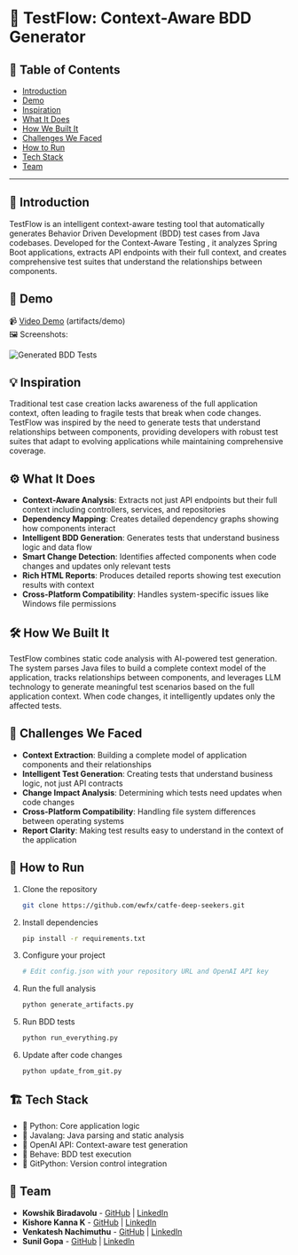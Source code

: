 # 🚀 TestFlow: Context-Aware BDD Generator

## 📌 Table of Contents
- [Introduction](#introduction)
- [Demo](#demo)
- [Inspiration](#inspiration)
- [What It Does](#what-it-does)
- [How We Built It](#how-we-built-it)
- [Challenges We Faced](#challenges-we-faced)
- [How to Run](#how-to-run)
- [Tech Stack](#tech-stack)
- [Team](#team)

---

## 🎯 Introduction
TestFlow is an intelligent context-aware testing tool that automatically generates Behavior Driven Development (BDD) test cases from Java codebases. Developed for the Context-Aware Testing , it analyzes Spring Boot applications, extracts API endpoints with their full context, and creates comprehensive test suites that understand the relationships between components.

## 🎥 Demo
📹 [Video Demo](#) (artifacts/demo)  
🖼️ Screenshots:

![Generated BDD Tests](https://via.placeholder.com/600x400?text=BDD+Test+Cases)

## 💡 Inspiration
Traditional test case creation lacks awareness of the full application context, often leading to fragile tests that break when code changes. TestFlow was inspired by the need to generate tests that understand relationships between components, providing developers with robust test suites that adapt to evolving applications while maintaining comprehensive coverage.

## ⚙️ What It Does
- **Context-Aware Analysis**: Extracts not just API endpoints but their full context including controllers, services, and repositories
- **Dependency Mapping**: Creates detailed dependency graphs showing how components interact
- **Intelligent BDD Generation**: Generates tests that understand business logic and data flow
- **Smart Change Detection**: Identifies affected components when code changes and updates only relevant tests
- **Rich HTML Reports**: Produces detailed reports showing test execution results with context
- **Cross-Platform Compatibility**: Handles system-specific issues like Windows file permissions

## 🛠️ How We Built It
TestFlow combines static code analysis with AI-powered test generation. The system parses Java files to build a complete context model of the application, tracks relationships between components, and leverages LLM technology to generate meaningful test scenarios based on the full application context. When code changes, it intelligently updates only the affected tests.

## 🚧 Challenges We Faced
- **Context Extraction**: Building a complete model of application components and their relationships
- **Intelligent Test Generation**: Creating tests that understand business logic, not just API contracts
- **Change Impact Analysis**: Determining which tests need updates when code changes
- **Cross-Platform Compatibility**: Handling file system differences between operating systems
- **Report Clarity**: Making test results easy to understand in the context of the application

## 🏃 How to Run
1. Clone the repository  
   ```sh
   git clone https://github.com/ewfx/catfe-deep-seekers.git
   
   ```
2. Install dependencies  
   ```sh
   pip install -r requirements.txt
   ```
3. Configure your project  
   ```sh
   # Edit config.json with your repository URL and OpenAI API key
   ```
4. Run the full analysis  
   ```sh
   python generate_artifacts.py
   ```
5. Run BDD tests  
   ```sh
   python run_everything.py
   ```
6. Update after code changes  
   ```sh
   python update_from_git.py
   ```

## 🏗️ Tech Stack
- 🔹 Python: Core application logic
- 🔹 Javalang: Java parsing and static analysis
- 🔹 OpenAI API: Context-aware test generation
- 🔹 Behave: BDD test execution
- 🔹 GitPython: Version control integration


## 👥 Team
- **Kowshik Biradavolu** - [GitHub](#) | [LinkedIn](#)
- **Kishore Kanna K** - [GitHub](#) | [LinkedIn](#)
- **Venkatesh Nachimuthu** - [GitHub](#) | [LinkedIn](#)
- **Sunil Gopa** - [GitHub](#) | [LinkedIn](#)
